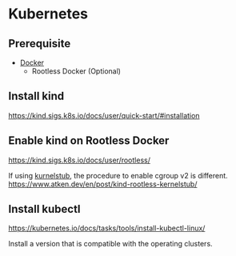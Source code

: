 # Kubernetes

## Prerequisite

- [Docker](./docker.md)
  - Rootless Docker (Optional)

## Install kind

https://kind.sigs.k8s.io/docs/user/quick-start/#installation

## Enable kind on Rootless Docker

https://kind.sigs.k8s.io/docs/user/rootless/

If using [kurnelstub](https://github.com/isantop/kernelstub), the procedure to enable cgroup v2 is different.  
https://www.atken.dev/en/post/kind-rootless-kernelstub/

## Install kubectl

https://kubernetes.io/docs/tasks/tools/install-kubectl-linux/

Install a version that is compatible with the operating clusters.
